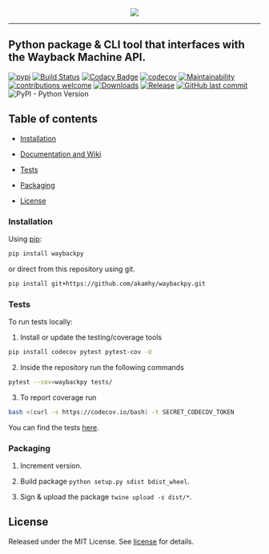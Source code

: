 <div align="center">
  <img src="https://raw.githubusercontent.com/akamhy/waybackpy/master/assets/waybackpy_logo.svg"><br>
</div>

-----------------

## Python package & CLI tool that interfaces with the Wayback Machine API. 
[![pypi](https://img.shields.io/pypi/v/waybackpy.svg)](https://pypi.org/project/waybackpy/)
[![Build Status](https://github.com/akamhy/waybackpy/workflows/CI/badge.svg)](https://github.com/akamhy/waybackpy/actions?query=workflow%3ACI)
[![Codacy Badge](https://api.codacy.com/project/badge/Grade/255459cede9341e39436ec8866d3fb65)](https://www.codacy.com/manual/akamhy/waybackpy?utm_source=github.com&amp;utm_medium=referral&amp;utm_content=akamhy/waybackpy&amp;utm_campaign=Badge_Grade)
[![codecov](https://codecov.io/gh/akamhy/waybackpy/branch/master/graph/badge.svg)](https://codecov.io/gh/akamhy/waybackpy)
[![Maintainability](https://api.codeclimate.com/v1/badges/942f13d8177a56c1c906/maintainability)](https://codeclimate.com/github/akamhy/waybackpy/maintainability)
[![contributions welcome](https://img.shields.io/static/v1.svg?label=Contributions&message=Welcome&color=0059b3&style=flat-square)](https://github.com/akamhy/waybackpy/blob/master/CONTRIBUTING.md)
[![Downloads](https://pepy.tech/badge/waybackpy/month)](https://pepy.tech/project/waybackpy)
[![Release](https://img.shields.io/github/v/release/akamhy/waybackpy.svg)](https://github.com/akamhy/waybackpy/releases)
[![GitHub last commit](https://img.shields.io/github/last-commit/akamhy/waybackpy?color=blue&style=flat-square)](https://github.com/akamhy/waybackpy/commits/master)
![PyPI - Python Version](https://img.shields.io/pypi/pyversions/waybackpy?style=flat-square)



## Table of contents

<!--ts-->

* [Installation](#installation)

* [Documentation and Wiki](https://github.com/akamhy/waybackpy/wiki)

* [Tests](#tests)

* [Packaging](#packaging)

* [License](#license)

<!--te-->

### Installation

Using [pip](https://en.wikipedia.org/wiki/Pip_(package_manager)):

```bash
pip install waybackpy
```

or direct from this repository using git.

```bash
pip install git+https://github.com/akamhy/waybackpy.git
```


### Tests

To run tests locally:

1) Install or update the testing/coverage tools 

```bash
pip install codecov pytest pytest-cov -U
```

2) Inside the repository run the following commands

```bash
pytest --cov=waybackpy tests/
```

3) To report coverage run

```bash
bash <(curl -s https://codecov.io/bash) -t SECRET_CODECOV_TOKEN
```

You can find the tests [here](https://github.com/akamhy/waybackpy/tree/master/tests).


### Packaging

1. Increment version.

2. Build package ``python setup.py sdist bdist_wheel``.

3. Sign & upload the package ``twine upload -s dist/*``.

## License

Released under the MIT License. See
[license](https://github.com/akamhy/waybackpy/blob/master/LICENSE) for details.
